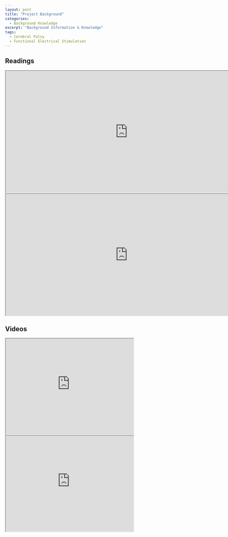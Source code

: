 ```yaml
---
layout: post
title: "Project Background"
categories:
  - Background Knowledge
excerpt: "Background Information & Knowledge"
tags: 
  - Cerebral Palsy
  - Functional Electrical Stimulation
---
```


## Readings

<iframe src="https://en.wikipedia.org/wiki/Cerebral_palsy" height="400" width="800"></iframe>
<br>
<iframe src="https://en.wikipedia.org/wiki/Functional_electrical_stimulation" height="400" width="800"></iframe>

## Videos 
<iframe width="420" height="315" src="https://www.youtube.com/embed/FQ3yLWYs6qs" frameborder="1" allowfullscreen></iframe>
<br>

<iframe width="420" height="315" src="https://www.youtube.com/embed/MRq-fR0_Vg0" frameborder="1" allowfullscreen></iframe>


